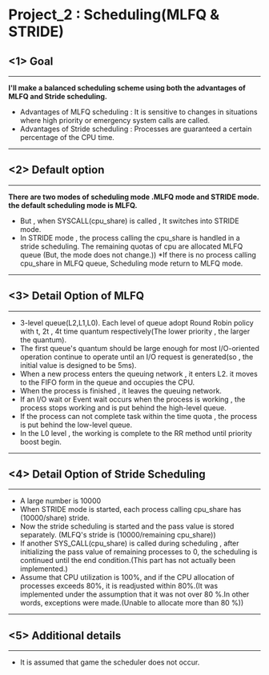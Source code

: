 # Project_2 : Scheduling(MLFQ & STRIDE)




## <1> Goal
----

**I'll make a balanced scheduling scheme using both the advantages of MLFQ and Stride scheduling.**
* Advantages of MLFQ scheduling : It is sensitive to changes in situations where high priority or emergency system calls are called.
* Advantages of Stride scheduling  : Processes are guaranteed a certain percentage of the CPU time.

---

## <2> Default option
----

**There are two modes of scheduling mode .MLFQ mode and STRIDE mode. the default scheduling mode is MLFQ.**
* But , when SYSCALL(cpu_share) is called , It switches into STRIDE mode. 
* In STRIDE mode , the process calling the cpu_share is handled in a stride scheduling. The remaining quotas of cpu are allocated MLFQ queue (But, the mode does not change.))
*If there is no process calling cpu_share in MLFQ queue, Scheduling mode return to MLFQ mode.


----

## <3> Detail Option of MLFQ
----

* 3-level queue(L2,L1,L0). Each level of queue adopt Round Robin policy with t, 2t , 4t time quantum respectively(The lower priority , the larger the quantum).
* The first queue's quantum should be large enough for most I/O-oriented operation continue to operate until an I/O  request is generated(so , the initial value is designed to be 5ms).
* When a new process enters the queuing network , it enters L2. it moves to the FIFO form in the queue and occupies the CPU.
* When the process is finished , it leaves the queuing network.
* If an I/O wait or Event wait occurs when the process is working , the process stops working and is put behind the high-level queue.
* If the process can not complete task within the time quota , the process is put behind the low-level queue.
* In the L0 level , the working is complete to the RR method until priority boost begin.

----

## <4> Detail Option of Stride Scheduling
----

* A large number is 10000
* When STRIDE mode is started, each process calling cpu_share has (10000/share) stride.
* Now the stride scheduling is started and the pass value is stored separately. (MLFQ's stride is (10000/remaining cpu_share))
* If another SYS_CALL(cpu_share) is called during scheduling , after initializing the pass value of remaining processes to 0, the scheduling is continued until the end condition.(This part has not actually been implemented.)
* Assume that CPU utilization is 100%, and if the CPU allocation of processes exceeds 80%, it is readjusted within 80%.(It was implemented under the assumption that it was not over 80 %.In other words, exceptions were made.(Unable to allocate more than 80 %))

----

## <5> Additional details
----

* It is assumed that game the scheduler does not occur.
